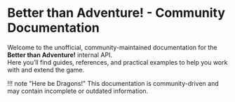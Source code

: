 # Better than Adventure! - Community Documentation

Welcome to the unofficial, community-maintained documentation for the **Better than Adventure!** internal API.  
Here you’ll find guides, references, and practical examples to help you work with and extend the game.

!!! note "Here be Dragons!"
    This documentation is community-driven and may contain incomplete or outdated information.  


